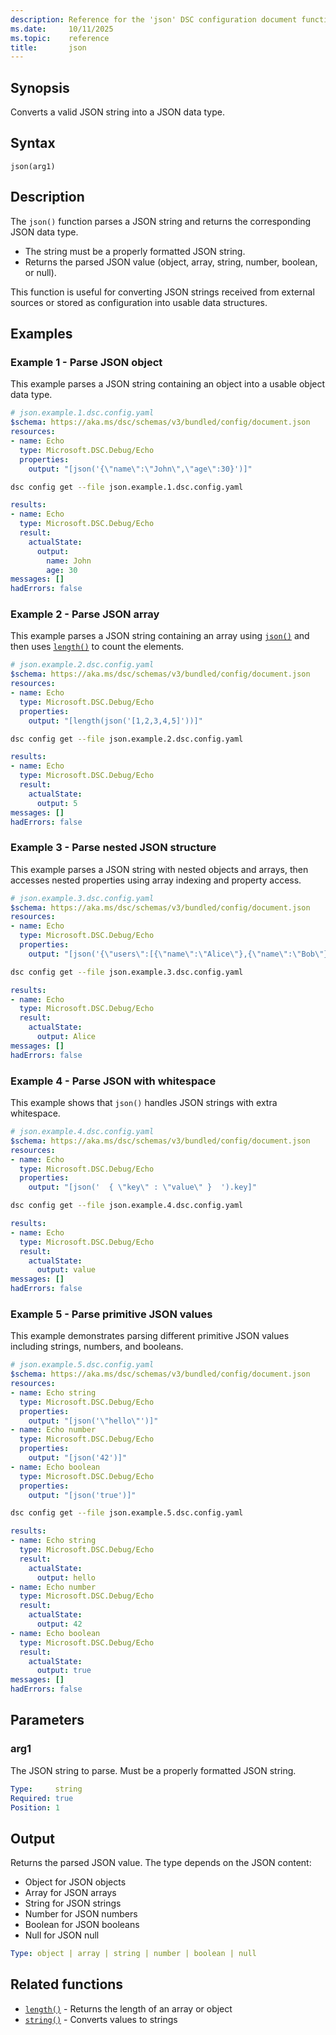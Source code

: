 ```yaml
---
description: Reference for the 'json' DSC configuration document function
ms.date:     10/11/2025
ms.topic:    reference
title:       json
---
```


## Synopsis

Converts a valid JSON string into a JSON data type.

## Syntax

```Syntax
json(arg1)
```

## Description

The `json()` function parses a JSON string and returns the corresponding JSON data type.

- The string must be a properly formatted JSON string.
- Returns the parsed JSON value (object, array, string, number, boolean, or null).

This function is useful for converting JSON strings received from external sources or
stored as configuration into usable data structures.

## Examples

### Example 1 - Parse JSON object

This example parses a JSON string containing an object into a usable object data type.

```yaml
# json.example.1.dsc.config.yaml
$schema: https://aka.ms/dsc/schemas/v3/bundled/config/document.json
resources:
- name: Echo
  type: Microsoft.DSC.Debug/Echo
  properties:
    output: "[json('{\"name\":\"John\",\"age\":30}')]"
```

```bash
dsc config get --file json.example.1.dsc.config.yaml
```

```yaml
results:
- name: Echo
  type: Microsoft.DSC.Debug/Echo
  result:
    actualState:
      output:
        name: John
        age: 30
messages: []
hadErrors: false
```

### Example 2 - Parse JSON array

This example parses a JSON string containing an array using [`json()`][00] and then
uses [`length()`][01] to count the elements.

```yaml
# json.example.2.dsc.config.yaml
$schema: https://aka.ms/dsc/schemas/v3/bundled/config/document.json
resources:
- name: Echo
  type: Microsoft.DSC.Debug/Echo
  properties:
    output: "[length(json('[1,2,3,4,5]'))]"
```

```bash
dsc config get --file json.example.2.dsc.config.yaml
```

```yaml
results:
- name: Echo
  type: Microsoft.DSC.Debug/Echo
  result:
    actualState:
      output: 5
messages: []
hadErrors: false
```

### Example 3 - Parse nested JSON structure

This example parses a JSON string with nested objects and arrays, then accesses nested
properties using array indexing and property access.

```yaml
# json.example.3.dsc.config.yaml
$schema: https://aka.ms/dsc/schemas/v3/bundled/config/document.json
resources:
- name: Echo
  type: Microsoft.DSC.Debug/Echo
  properties:
    output: "[json('{\"users\":[{\"name\":\"Alice\"},{\"name\":\"Bob\"}]}').users[0].name]"
```

```bash
dsc config get --file json.example.3.dsc.config.yaml
```

```yaml
results:
- name: Echo
  type: Microsoft.DSC.Debug/Echo
  result:
    actualState:
      output: Alice
messages: []
hadErrors: false
```

### Example 4 - Parse JSON with whitespace

This example shows that `json()` handles JSON strings with extra whitespace.

```yaml
# json.example.4.dsc.config.yaml
$schema: https://aka.ms/dsc/schemas/v3/bundled/config/document.json
resources:
- name: Echo
  type: Microsoft.DSC.Debug/Echo
  properties:
    output: "[json('  { \"key\" : \"value\" }  ').key]"
```

```bash
dsc config get --file json.example.4.dsc.config.yaml
```

```yaml
results:
- name: Echo
  type: Microsoft.DSC.Debug/Echo
  result:
    actualState:
      output: value
messages: []
hadErrors: false
```

### Example 5 - Parse primitive JSON values

This example demonstrates parsing different primitive JSON values including strings,
numbers, and booleans.

```yaml
# json.example.5.dsc.config.yaml
$schema: https://aka.ms/dsc/schemas/v3/bundled/config/document.json
resources:
- name: Echo string
  type: Microsoft.DSC.Debug/Echo
  properties:
    output: "[json('\"hello\"')]"
- name: Echo number
  type: Microsoft.DSC.Debug/Echo
  properties:
    output: "[json('42')]"
- name: Echo boolean
  type: Microsoft.DSC.Debug/Echo
  properties:
    output: "[json('true')]"
```

```bash
dsc config get --file json.example.5.dsc.config.yaml
```

```yaml
results:
- name: Echo string
  type: Microsoft.DSC.Debug/Echo
  result:
    actualState:
      output: hello
- name: Echo number
  type: Microsoft.DSC.Debug/Echo
  result:
    actualState:
      output: 42
- name: Echo boolean
  type: Microsoft.DSC.Debug/Echo
  result:
    actualState:
      output: true
messages: []
hadErrors: false
```

## Parameters

### arg1

The JSON string to parse. Must be a properly formatted JSON string.

```yaml
Type:     string
Required: true
Position: 1
```

## Output

Returns the parsed JSON value. The type depends on the JSON content:

- Object for JSON objects
- Array for JSON arrays
- String for JSON strings
- Number for JSON numbers
- Boolean for JSON booleans
- Null for JSON null

```yaml
Type: object | array | string | number | boolean | null
```

## Related functions

- [`length()`][00] - Returns the length of an array or object
- [`string()`][01] - Converts values to strings

<!-- Link reference definitions -->
[00]: ./length.md
[01]: ./string.md
